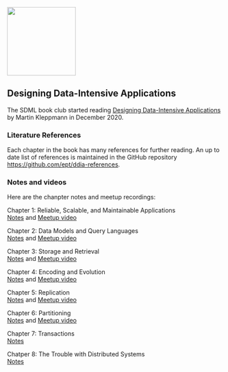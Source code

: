 <img src="https://github.com/SanDiegoMachineLearning/bookclub/blob/master/images/designing-data-intensive-apps.jpg?raw=true" width="160">

## Designing Data-Intensive Applications

The SDML book club started reading [Designing Data-Intensive Applications](https://www.oreilly.com/library/view/designing-data-intensive-applications/9781491903063/)
by Martin Kleppmann in December 2020.

### Literature References
Each chapter in the book has many references for further reading.
An up to date list of references is maintained in the GitHub repository <https://github.com/ept/ddia-references>.

### Notes and videos
Here are the chanpter notes and meetup recordings:

Chapter 1:  Reliable, Scalable, and Maintainable Applications \
[Notes](https://docs.google.com/document/d/1ZGommori_C70PjV5M-z51P8J3oWz-qhPUPUgf8oP2aU/edit?usp=sharing) and [Meetup video](https://youtu.be/JqDAEH_2t6M)

Chapter 2:  Data Models and Query Languages \
[Notes](https://docs.google.com/document/d/1tpV0cvj0sS5tslPKQnbI48uAf2UKg3_1WI-vYJZlA5E/edit?usp=sharing) and [Meetup video](https://youtu.be/8Xd1Nf1APmc)

Chapter 3:  Storage and Retrieval \
[Notes](https://docs.google.com/document/d/1r_k-1PJlSp04LusH6yHpsSQ2o-vZIW1Catv9PRAV2iQ/edit?usp=sharing) and [Meetup video](https://youtu.be/b1djvhyUJUk)

Chapter 4:  Encoding and Evolution \
[Notes](https://docs.google.com/document/d/1MUh3SYMrSfK0i3t_Bj96SxPlOflkysJ5tUrnsj_F3Jo/edit?usp=sharing) and [Meetup video](https://youtu.be/YZAvkAEPgVw)

Chapter 5:  Replication \
[Notes](https://docs.google.com/document/d/1T8Y4DNrJXr9Cxemz2J9SqxCMA1M115G7o8_-ggMUz9U/edit?usp=sharing) and [Meetup video](https://youtu.be/wk9yig6xqPo)

Chapter 6:  Partitioning \
[Notes](https://docs.google.com/document/d/1JUt1vZMUgTBB3egr59Lj3DFJ2QxWUJYWViYcGOVNwtU/edit?usp=sharing) and [Meetup video](https://youtu.be/cARZXd8x7Ew)

Chapter 7:  Transactions \
[Notes](https://docs.google.com/document/d/1NDisyUYoBhSpzTzsi7NQ5KYRg3BULgmc-J5QT2oNcS4/edit?usp=sharing)

Chatper 8:  The Trouble with Distributed Systems \
[Notes](https://docs.google.com/document/d/1CuQn6nEu2z5P1oe6KPZRLQO-3Lrz-S8CqTp5LHNYlOc/edit?usp=sharing)

<br>
<br>
